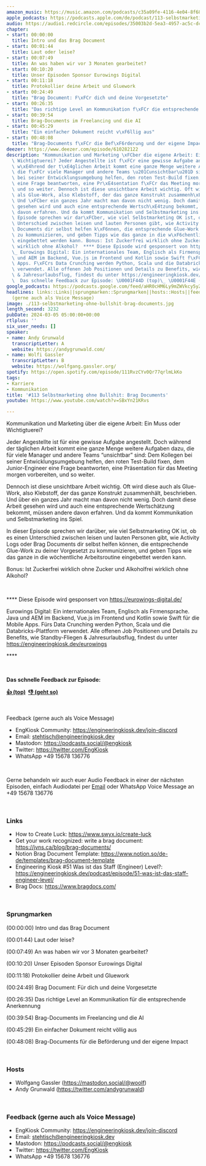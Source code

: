 ```yaml
---
amazon_music: https://music.amazon.com/podcasts/c35a09fe-4116-4e04-8f68-77d61b112e46/engineering-kiosk
apple_podcasts: https://podcasts.apple.com/de/podcast/113-selbstmarketing-ohne-b-t-brag-documents/id1603082924?i=1000648030502
audio: https://audio1.redcircle.com/episodes/35003b2d-5ea3-4957-ac5c-dcdff6dfb76b/stream.mp3
chapter:
- start: 00:00:00
  title: Intro und das Brag Document
- start: 00:01:44
  title: Laut oder leise?
- start: 00:07:49
  title: An was haben wir vor 3 Monaten gearbeitet?
- start: 00:10:20
  title: Unser Episoden Sponsor Eurowings Digital
- start: 00:11:18
  title: Protokollier deine Arbeit und Gluework
- start: 00:24:49
  title: "Brag Document: F\xFCr dich und deine Vorgesetzte"
- start: 00:26:35
  title: "Das richtige Level an Kommunikation f\xFCr die entsprechende Anerkennung"
- start: 00:39:54
  title: Brag-Documents im Freelancing und die AI
- start: 00:45:29
  title: "Ein einfacher Dokument reicht v\xF6llig aus"
- start: 00:48:08
  title: "Brag-Documents f\xFCr die Bef\xF6rderung und der eigene Impact"
deezer: https://www.deezer.com/episode/610282122
description: "Kommunikation und Marketing \xFCber die eigene Arbeit: Ein Muss oder\
  \ Wichtigtuerei? Jeder Angestellte ist f\xFCr eine gewisse Aufgabe angestellt. Doch\
  \ w\xE4hrend der t\xE4glichen Arbeit kommt eine ganze Menge weitere Aufgaben dazu,\
  \ die f\xFCr viele Manager und andere Teams \u201Cunsichtbar\u201D sind: Dem Kollegen\
  \ bei seiner Entwicklungsumgebung helfen, den roten Test-Build fixen, dem Junior-Engineer\
  \ eine Frage beantworten, eine Pr\xE4sentation f\xFCr das Meeting morgen vorbereiten,\
  \ und so weiter. Dennoch ist diese unsichtbare Arbeit wichtig. Oft wird diese auch\
  \ als Glue-Work, also Klebstoff, der das ganze Konstrukt zusammenh\xE4lt, beschrieben.\
  \ Und \xFCber ein ganzes Jahr macht man davon nicht wenig. Doch damit diese Arbeit\
  \ gesehen wird und auch eine entsprechende Wertsch\xE4tzung bekommt, m\xFCssen andere\
  \ davon erfahren. Und da kommt Kommunikation und Selbstmarketing ins Spiel. In dieser\
  \ Episode sprechen wir dar\xFCber, wie viel Selbstmarketing OK ist, ob es einen\
  \ Unterschied zwischen leisen und lauten Personen gibt, wie Activity Logs oder Brag\
  \ Documents dir selbst helfen k\xF6nnen, die entsprechende Glue-Work zu deiner Vorgesetzt\
  \ zu kommunizieren, und geben Tipps wie das ganze in die w\xF6chentliche Arbeitsroutine\
  \ eingebettet werden kann. Bonus: Ist Zuckerfrei wirklich ohne Zucker und Alkoholfrei\
  \ wirklich ohne Alkohol?  **** Diese Episode wird gesponsert von https://eurowings-digital.de/\_\
  \_ Eurowings Digital: Ein internationales Team, Englisch als Firmensprache. Java\
  \ und AEM im Backend, Vue.js im Frontend und Kotlin sowie Swift f\xFCr die Mobile\
  \ Apps. F\xFCrs Data Crunching werden Python, Scala und die Databricks-Plattform\
  \ verwendet. Alle offenen Job Positionen und Details zu Benefits, wie Standby-Fliegen\
  \ & Jahresurlaubsflug, findest du unter https://engineeringkiosk.dev/eurowings ****\
  \  Das schnelle Feedback zur Episode: \U0001F44D (top)\_ \U0001F44E (geht so)"
google_podcasts: https://podcasts.google.com/feed/aHR0cHM6Ly9mZWVkcy5yZWRjaXJjbGUuY29tLzBlY2ZkZmQ3LWZkYTEtNGMzZC05NTE1LTQ3NjcyN2Y5ZGY1ZQ/episode/ZTY4Nzk5YzctYjYxYi00Y2M5LWI0MzgtNmZiMDUyNjk2OTM0?sa=X&ved=2ahUKEwjfptvlsNyEAxUYp44IHUc2CYgQkfYCegQIARAF
headlines: links::Links||sprungmarken::Sprungmarken||hosts::Hosts||feedback-gerne-auch-als-voice-message::Feedback
  (gerne auch als Voice Message)
image: ./113-selbstmarketing-ohne-bullshit-brag-documents.jpg
length_second: 3232
pubDate: 2024-03-05 05:00:00+00:00
rtlplus: ''
six_user_needs: []
speaker:
- name: Andy Grunwald
  transcriptLetter: A
  website: https://andygrunwald.com/
- name: Wolfi Gassler
  transcriptLetter: B
  website: https://wolfgang.gassler.org/
spotify: https://open.spotify.com/episode/111RvzCYv0Qr77qrlmLkKo
tags:
- Karriere
- Kommunikation
title: '#113 Selbstmarketing ohne Bullshit: Brag Documents'
youtube: https://www.youtube.com/watch?v=SBxYn21KRvs

---
```

<p><span>Kommunikation und Marketing über die eigene Arbeit: Ein Muss oder Wichtigtuerei?</span></p><p><span>Jeder Angestellte ist für eine gewisse Aufgabe angestellt. Doch während der täglichen Arbeit kommt eine ganze Menge weitere Aufgaben dazu, die für viele Manager und andere Teams “unsichtbar” sind: Dem Kollegen bei seiner Entwicklungsumgebung helfen, den roten Test-Build fixen, dem Junior-Engineer eine Frage beantworten, eine Präsentation für das Meeting morgen vorbereiten, und so weiter.</span></p><p><span>Dennoch ist diese unsichtbare Arbeit wichtig. Oft wird diese auch als Glue-Work, also Klebstoff, der das ganze Konstrukt zusammenhält, beschrieben. Und über ein ganzes Jahr macht man davon nicht wenig. Doch damit diese Arbeit gesehen wird und auch eine entsprechende Wertschätzung bekommt, müssen andere davon erfahren. Und da kommt Kommunikation und Selbstmarketing ins Spiel.</span></p><p><span>In dieser Episode sprechen wir darüber, wie viel Selbstmarketing OK ist, ob es einen Unterschied zwischen leisen und lauten Personen gibt, wie Activity Logs oder Brag Documents dir selbst helfen können, die entsprechende Glue-Work zu deiner Vorgesetzt zu kommunizieren, und geben Tipps wie das ganze in die wöchentliche Arbeitsroutine eingebettet werden kann.</span></p><p><span>Bonus: Ist Zuckerfrei wirklich ohne Zucker und Alkoholfrei wirklich ohne Alkohol?</span></p><p><br></p><p><span>**** Diese Episode wird gesponsert von </span><a href="https://eurowings-digital.de/" rel="nofollow">https://eurowings-digital.de/</a><span>  </span></p><p><span>Eurowings Digital: Ein internationales Team, Englisch als Firmensprache. Java und AEM im Backend, Vue.js im Frontend und Kotlin sowie Swift für die Mobile Apps. Fürs Data Crunching werden Python, Scala und die Databricks-Plattform verwendet. Alle offenen Job Positionen und Details zu Benefits, wie Standby-Fliegen &amp; Jahresurlaubsflug, findest du unter </span><a href="https://engineeringkiosk.dev/eurowings">https://engineeringkiosk.dev/eurowings</a></p><p><span>****</span></p><p><br></p><p><strong>Das schnelle Feedback zur Episode:</strong></p><p><a href="https://api.openpodcast.dev/feedback/113/upvote" rel="nofollow"><strong>👍 (top)</strong></a><strong>  </strong><a href="https://api.openpodcast.dev/feedback/113/downvote" rel="nofollow"><strong>👎 (geht so)</strong></a></p><p><br></p><p><span>Feedback (gerne auch als Voice Message)</span></p><ul><li><span>EngKiosk Community: </span><a href="https://engineeringkiosk.dev/join-discord">https://engineeringkiosk.dev/join-discord</a><span> </span></li><li><span>Email: </span><a href="mailto:stehtisch@engineeringkiosk.dev" rel="nofollow">stehtisch@engineeringkiosk.dev</a></li><li><span>Mastodon: </span><a href="https://podcasts.social/@engkiosk" rel="nofollow">https://podcasts.social/@engkiosk</a></li><li><span>Twitter: </span><a href="https://twitter.com/EngKiosk" rel="nofollow">https://twitter.com/EngKiosk</a></li><li><span>WhatsApp </span>+49 15678 136776</li></ul><p><br></p><p><span>Gerne behandeln wir auch euer Audio Feedback in einer der nächsten Episoden, einfach Audiodatei per </span><a href="https://engineeringkiosk.dev/kontakt/">Email</a><span> oder WhatsApp Voice Message an </span>+49 15678 136776</p><p><br></p><h3 id="links">Links</h3><ul><li><span>How to Create Luck: </span><a href="https://www.swyx.io/create-luck" rel="nofollow">https://www.swyx.io/create-luck</a></li><li><span>Get your work recognized: write a brag document: </span><a href="https://jvns.ca/blog/brag-documents/" rel="nofollow">https://jvns.ca/blog/brag-documents/</a></li><li><span>Notion Brag Document Template: </span><a href="https://www.notion.so/de-de/templates/brag-document-template" rel="nofollow">https://www.notion.so/de-de/templates/brag-document-template</a></li><li><span>Engineering Kiosk #51 Was ist das Staff (Engineer) Level?: </span><a href="https://engineeringkiosk.dev/podcast/episode/51-was-ist-das-staff-engineer-level/">https://engineeringkiosk.dev/podcast/episode/51-was-ist-das-staff-engineer-level/</a></li><li><span>Brag Docs: </span><a href="https://www.bragdocs.com/" rel="nofollow">https://www.bragdocs.com/</a></li></ul><p><br></p><h3 id="sprungmarken">Sprungmarken</h3><p><span>(00:00:00) Intro und das Brag Document</span></p><p><span>(00:01:44) Laut oder leise?</span></p><p><span>(00:07:49) An was haben wir vor 3 Monaten gearbeitet?</span></p><p><span>(00:10:20) Unser Episoden Sponsor Eurowings Digital</span></p><p><span>(00:11:18) Protokollier deine Arbeit und Gluework</span></p><p><span>(00:24:49) Brag Document: Für dich und deine Vorgesetzte</span></p><p><span>(00:26:35) Das richtige Level an Kommunikation für die entsprechende Anerkennung</span></p><p><span>(00:39:54) Brag-Documents im Freelancing und die AI</span></p><p><span>(00:45:29) Ein einfacher Dokument reicht völlig aus</span></p><p><span>(00:48:08) Brag-Documents für die Beförderung und der eigene Impact</span></p><p><br></p><h3 id="hosts">Hosts</h3><ul><li><span>Wolfgang Gassler (</span><a href="https://mastodon.social/@woolf" rel="nofollow">https://mastodon.social/@woolf</a><span>)</span></li><li><span>Andy Grunwald (</span><a href="https://twitter.com/andygrunwald" rel="nofollow">https://twitter.com/andygrunwald</a><span>)</span></li></ul><p><span><span>﻿</span></span></p><h3 id="feedback-gerne-auch-als-voice-message">Feedback (gerne auch als Voice Message)</h3><ul><li><span>EngKiosk Community: </span><a href="https://engineeringkiosk.dev/join-discord">https://engineeringkiosk.dev/join-discord</a><span> </span></li><li><span>Email: </span><a href="mailto:stehtisch@engineeringkiosk.dev" rel="nofollow">stehtisch@engineeringkiosk.dev</a></li><li><span>Mastodon: </span><a href="https://podcasts.social/@engkiosk" rel="nofollow">https://podcasts.social/@engkiosk</a></li><li><span>Twitter: </span><a href="https://twitter.com/EngKiosk" rel="nofollow">https://twitter.com/EngKiosk</a></li><li><span>WhatsApp </span>+49 15678 136776</li></ul><p><br></p>